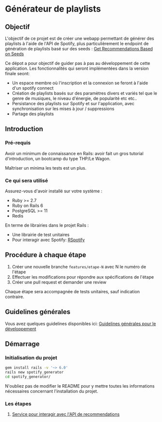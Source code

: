 # Générateur de playlists

## Objectif

L'objectif de ce projet est de créer une webapp permettant de générer des
playlists à l'aide de l'API de Spotify, plus particulièrement le endpoint de
génération de playlists basé sur des seeds : [Get Recommendations Based on
Seeds](https://developer.spotify.com/documentation/web-api/reference/#/operations/get-recommendations)

Ce dépot a pour objectif de guider pas à pas au développement de cette
application. Les fonctionnalités qui seront implémentées dans la version finale
seont:

- Un espace membre où l'inscription et la connexion se feront à l'aide d'un
  spotify connect
- Création de playlists basés sur des paramètres divers et variés tel que le
  genre de musiques, le niveau d'énergie, de popularité etc etc..
- Persistance des playlists sur Spotify et sur l'application, avec
  synchronisation sur les mises à jour / suppressions
- Partage des playlists

## Introduction

### Pré-requis

Avoir un minimum de connaissance en Rails: avoir fait un gros tutorial
d'introduction, un bootcamp du type THP/Le Wagon.

Maîtriser un minima les tests est un plus.

### Ce qui sera utilisé

Assurez-vous d'avoir installé sur votre système :

- Ruby >= 2.7
- Ruby on Rails 6
- PostgreSQL >= 11
- Redis

En terme de librairies dans le projet Rails :

- Une librairie de test unitaires
- Pour interagir avec Spotify: [RSpotify](https://github.com/guilhermesad/rspotify)

## Procédure à chaque étape

1. Créer une nouvelle branche `features/etape-N` avec N le numéro de l'étape
1. Effectuer les modifications pour répondre aux spécifications de l'étape
1. Créer une pull request et demander une review

Chaque étape sera accompagnée de tests unitaires, sauf indication contraire.

## Guidelines générales

Vous avez quelques guidelines disponibles ici: [Guidelines générales pour le
développement](./docs/guidelines_generales.md)

## Démarrage

### Initialisation du projet

```sh
gem install rails -v '~> 6.0'
rails new spotify_generator
cd spotify_generator/
```

N'oubliez pas de modifier le README pour y mettre toutes les informations
nécessaires concernant l'installation du projet.

### Les étapes

1. [Service pour interagir avec l'API de
   recommendations](./etapes/001_get_recommendations.md)
